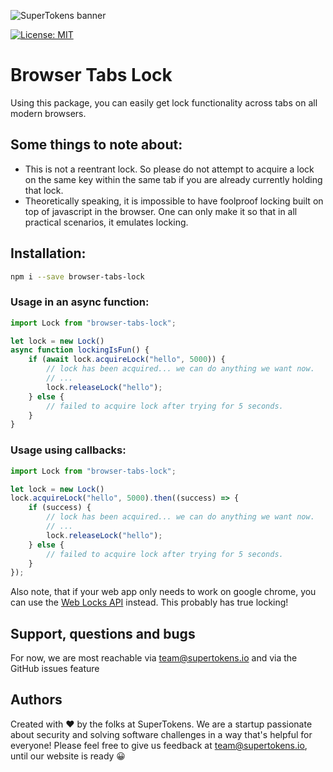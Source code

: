 ![SuperTokens banner](https://raw.githubusercontent.com/supertokens/supertokens-logo/master/images/github%20cover.png)

[![License: MIT](https://img.shields.io/badge/License-MIT-brightgreen.svg)](https://github.com/supertokens/auth-node-mysql-ref-jwt/blob/master/LICENSE)

# Browser Tabs Lock

Using this package, you can easily get lock functionality across tabs on all modern browsers.

## Some things to note about:
- This is not a reentrant lock. So please do not attempt to acquire a lock on the same key within the same tab if you are already currently holding that lock.
- Theoretically speaking, it is impossible to have foolproof locking built on top of javascript in the browser. One can only make it so that in all practical scenarios, it emulates locking.

## Installation:
```bash
npm i --save browser-tabs-lock
```

### Usage in an async function:
```js
import Lock from "browser-tabs-lock";

let lock = new Lock()
async function lockingIsFun() {
	if (await lock.acquireLock("hello", 5000)) {
		// lock has been acquired... we can do anything we want now.
		// ...
		lock.releaseLock("hello");
	} else {
		// failed to acquire lock after trying for 5 seconds. 
	}
}
```

### Usage using callbacks:

```js
import Lock from "browser-tabs-lock";

let lock = new Lock()
lock.acquireLock("hello", 5000).then((success) => {
	if (success) {
		// lock has been acquired... we can do anything we want now.
		// ...
		lock.releaseLock("hello");
	} else {
		// failed to acquire lock after trying for 5 seconds. 
	}
});
```


Also note, that if your web app only needs to work on google chrome, you can use the [Web Locks API](https://developer.mozilla.org/en-US/docs/Web/API/Lock) instead. This probably has true locking!

## Support, questions and bugs
For now, we are most reachable via team@supertokens.io and via the GitHub issues feature

## Authors
Created with :heart: by the folks at SuperTokens. We are a startup passionate about security and solving software challenges in a way that's helpful for everyone! Please feel free to give us feedback at team@supertokens.io, until our website is ready :grinning:
